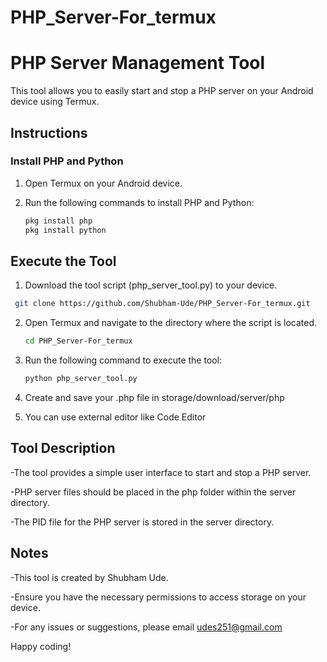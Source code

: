 # PHP_Server-For_termux
# PHP Server Management Tool

This tool allows you to easily start and stop a PHP server on your Android device using Termux.

## Instructions

### Install PHP and Python

1. Open Termux on your Android device.

2. Run the following commands to install PHP and Python:

   ```bash
   pkg install php
   pkg install python

## Execute the Tool

1. Download the tool script (php_server_tool.py) to your device.
  ```bash
   git clone https://github.com/Shubham-Ude/PHP_Server-For_termux.git
```
2. Open Termux and navigate to the directory where the script is located.
   ```bash
   cd PHP_Server-For_termux
   ```
3. Run the following command to execute the tool:

   ```bash
   python php_server_tool.py
4. Create and save your .php file in storage/download/server/php
5. You can use external editor like Code Editor 

## Tool Description

-The tool provides a simple user interface to start and stop a PHP server.

-PHP server files should be placed in the php folder within the server directory.

-The PID file for the PHP server is stored in the server directory.

## Notes

-This tool is created by Shubham Ude.

-Ensure you have the necessary permissions to access storage on your device.

-For any issues or suggestions, please email udes251@gmail.com

Happy coding!
